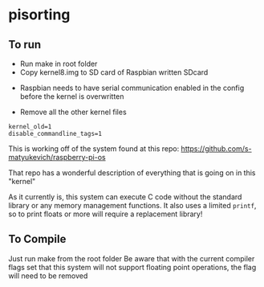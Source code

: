 # pisorting
## To run
* Run make in root folder
* Copy kernel8.img to SD card of Raspbian written SDcard
 - Raspbian needs to have serial communication enabled in the config before the kernel is overwritten 
* Remove all the other kernel files

```
kernel_old=1
disable_commandline_tags=1
```
This is working off of the system found at this repo:
https://github.com/s-matyukevich/raspberry-pi-os

That repo has a wonderful description of everything that is going on in this "kernel"

As it currently is, this system can execute C code without the standard library or any memory management functions. 
It also uses a limited ```printf```, so to print floats or more will require a replacement library!

## To Compile
Just run make from the root folder
Be aware that with the current compiler flags set that this system will not support floating point operations, the flag will need to be removed

